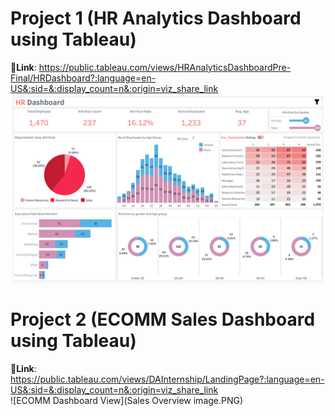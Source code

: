 # Project 1 (HR Analytics Dashboard using Tableau)
🔗**Link**: https://public.tableau.com/views/HRAnalyticsDashboardPre-Final/HRDashboard?:language=en-US&:sid=&:display_count=n&:origin=viz_share_link \
![HR Dashboard View](HR%20Dashboard%20image.PNG)

# Project 2 (ECOMM Sales Dashboard using Tableau)
🔗**Link**: https://public.tableau.com/views/DAInternship/LandingPage?:language=en-US&:sid=&:display_count=n&:origin=viz_share_link \
![ECOMM Dashboard View](Sales Overview image.PNG)
